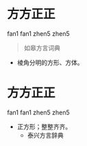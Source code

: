# 方方正正
fan1 fan1 zhen5 zhen5
> 如皋方言词典
- 棱角分明的方形、方体。

# 方方正正
fan1 fan1 zhen5 zhen5
+ 正方形；整整齐齐。
  * 泰兴方言辞典
